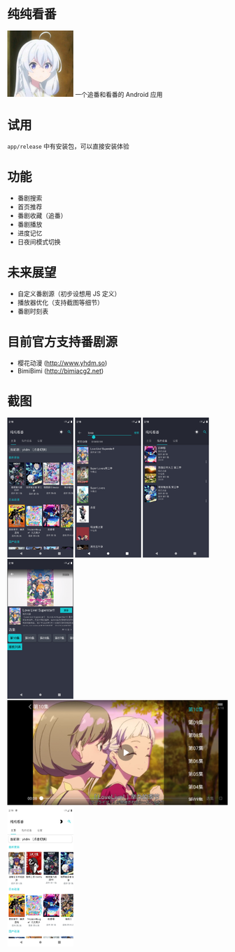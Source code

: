 # 纯纯看番
<img src="./easy.png" width="30%" />
一个追番和看番的 Android 应用

# 试用
`app/release` 中有安装包，可以直接安装体验

# 功能
- 番剧搜索
- 首页推荐
- 番剧收藏（追番）
- 番剧播放
- 进度记忆
- 日夜间模式切换

# 未来展望
- 自定义番剧源（初步设想用 JS 定义）
- 播放器优化（支持截图等细节）
- 番剧时刻表

# 目前官方支持番剧源
- 樱花动漫 (http://www.yhdm.so)
- BimiBimi (http://bimiacg2.net)

# 截图
<img src="./screenshots/1.png" width="30%" />
<img src="./screenshots/2.png" width="30%" />
<img src="./screenshots/3.png" width="30%" />
<img src="./screenshots/4.png" width="30%" />
<img src="./screenshots/5.png" height="30%" />
<img src="./screenshots/6.png" width="30%" />




